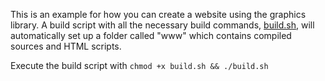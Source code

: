 This is an example for how you can create a website using the graphics library. A build script with all the necessary build commands, [build.sh](build.sh), will automatically set up a folder called "www" which contains compiled sources and HTML scripts.

Execute the build script with ```chmod +x build.sh && ./build.sh```